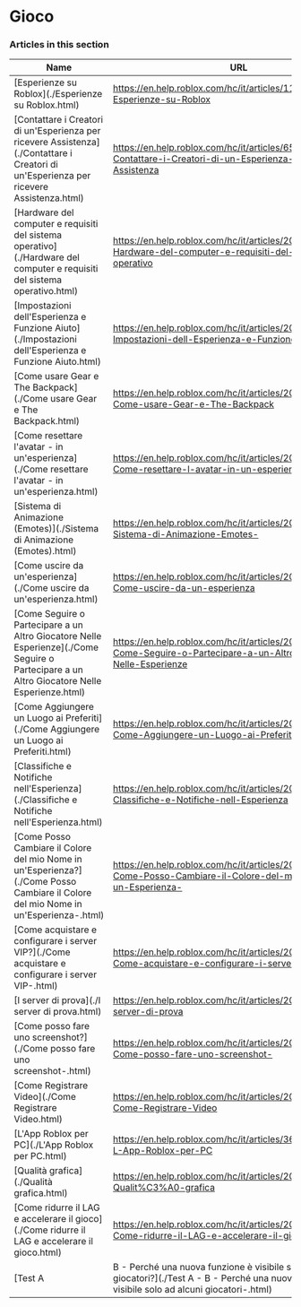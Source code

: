 # Gioco  
### Articles in this section
Name|URL
-|-
[Esperienze su Roblox](./Esperienze su Roblox.html) |https://en.help.roblox.com/hc/it/articles/115004734603-Esperienze-su-Roblox
[Contattare i Creatori di un'Esperienza per ricevere Assistenza](./Contattare i Creatori di un'Esperienza per ricevere Assistenza.html) |https://en.help.roblox.com/hc/it/articles/6566665691924-Contattare-i-Creatori-di-un-Esperienza-per-ricevere-Assistenza
[Hardware del computer e requisiti del sistema operativo](./Hardware del computer e requisiti del sistema operativo.html) |https://en.help.roblox.com/hc/it/articles/203312800-Hardware-del-computer-e-requisiti-del-sistema-operativo
[Impostazioni dell'Esperienza e Funzione Aiuto](./Impostazioni dell'Esperienza e Funzione Aiuto.html) |https://en.help.roblox.com/hc/it/articles/203314230-Impostazioni-dell-Esperienza-e-Funzione-Aiuto
[Come usare Gear e The Backpack](./Come usare Gear e The Backpack.html) |https://en.help.roblox.com/hc/it/articles/203314280-Come-usare-Gear-e-The-Backpack
[Come resettare l'avatar - in un'esperienza](./Come resettare l'avatar - in un'esperienza.html) |https://en.help.roblox.com/hc/it/articles/203314290-Come-resettare-l-avatar-in-un-esperienza
[Sistema di Animazione (Emotes)](./Sistema di Animazione (Emotes).html) |https://en.help.roblox.com/hc/it/articles/203314300-Sistema-di-Animazione-Emotes-
[Come uscire da un'esperienza](./Come uscire da un'esperienza.html) |https://en.help.roblox.com/hc/it/articles/203314240-Come-uscire-da-un-esperienza
[Come Seguire o Partecipare a un Altro Giocatore Nelle Esperienze](./Come Seguire o Partecipare a un Altro Giocatore Nelle Esperienze.html) |https://en.help.roblox.com/hc/it/articles/203314220-Come-Seguire-o-Partecipare-a-un-Altro-Giocatore-Nelle-Esperienze
[Come Aggiungere un Luogo ai Preferiti](./Come Aggiungere un Luogo ai Preferiti.html) |https://en.help.roblox.com/hc/it/articles/203313670-Come-Aggiungere-un-Luogo-ai-Preferiti
[Classifiche e Notifiche nell'Esperienza](./Classifiche e Notifiche nell'Esperienza.html) |https://en.help.roblox.com/hc/it/articles/204343250-Classifiche-e-Notifiche-nell-Esperienza
[Come Posso Cambiare il Colore del mio Nome in un'Esperienza?](./Come Posso Cambiare il Colore del mio Nome in un'Esperienza-.html) |https://en.help.roblox.com/hc/it/articles/203314200-Come-Posso-Cambiare-il-Colore-del-mio-Nome-in-un-Esperienza-
[Come acquistare e configurare i server VIP?](./Come acquistare e configurare i server VIP-.html) |https://en.help.roblox.com/hc/it/articles/205345050-Come-acquistare-e-configurare-i-server-VIP-
[I server di prova](./I server di prova.html) |https://en.help.roblox.com/hc/it/articles/203314170-I-server-di-prova
[Come posso fare uno screenshot?](./Come posso fare uno screenshot-.html) |https://en.help.roblox.com/hc/it/articles/203314160-Come-posso-fare-uno-screenshot-
[Come Registrare Video](./Come Registrare Video.html) |https://en.help.roblox.com/hc/it/articles/203314190-Come-Registrare-Video
[L'App Roblox per PC](./L'App Roblox per PC.html) |https://en.help.roblox.com/hc/it/articles/360054053812-L-App-Roblox-per-PC
[Qualità grafica](./Qualità grafica.html) |https://en.help.roblox.com/hc/it/articles/203314310-Qualit%C3%A0-grafica
[Come ridurre il LAG e accelerare il gioco](./Come ridurre il LAG e accelerare il gioco.html) |https://en.help.roblox.com/hc/it/articles/203314150-Come-ridurre-il-LAG-e-accelerare-il-gioco
[Test A | B - Perché una nuova funzione è visibile solo ad alcuni giocatori?](./Test A - B - Perché una nuova funzione è visibile solo ad alcuni giocatori-.html) |https://en.help.roblox.com/hc/it/articles/203312530-Test-A-B-Perch%C3%A9-una-nuova-funzione-%C3%A8-visibile-solo-ad-alcuni-giocatori-